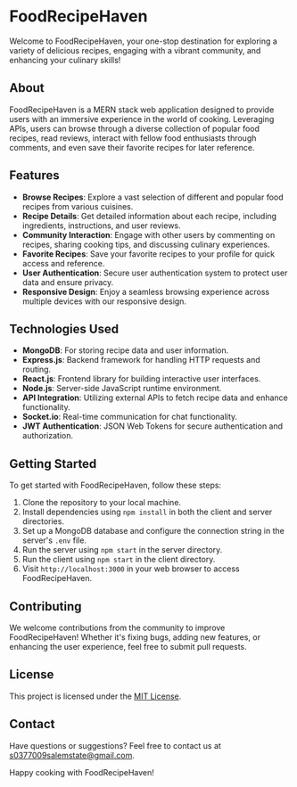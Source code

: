 # FoodRecipeHaven

Welcome to FoodRecipeHaven, your one-stop destination for exploring a variety of delicious recipes, engaging with a vibrant community, and enhancing your culinary skills!

## About

FoodRecipeHaven is a MERN stack web application designed to provide users with an immersive experience in the world of cooking. Leveraging APIs, users can browse through a diverse collection of popular food recipes, read reviews, interact with fellow food enthusiasts through comments, and even save their favorite recipes for later reference.

## Features

- **Browse Recipes**: Explore a vast selection of different and popular food recipes from various cuisines.
- **Recipe Details**: Get detailed information about each recipe, including ingredients, instructions, and user reviews.
- **Community Interaction**: Engage with other users by commenting on recipes, sharing cooking tips, and discussing culinary experiences.
- **Favorite Recipes**: Save your favorite recipes to your profile for quick access and reference.
- **User Authentication**: Secure user authentication system to protect user data and ensure privacy.
- **Responsive Design**: Enjoy a seamless browsing experience across multiple devices with our responsive design.

## Technologies Used

- **MongoDB**: For storing recipe data and user information.
- **Express.js**: Backend framework for handling HTTP requests and routing.
- **React.js**: Frontend library for building interactive user interfaces.
- **Node.js**: Server-side JavaScript runtime environment.
- **API Integration**: Utilizing external APIs to fetch recipe data and enhance functionality.
- **Socket.io**: Real-time communication for chat functionality.
- **JWT Authentication**: JSON Web Tokens for secure authentication and authorization.

## Getting Started

To get started with FoodRecipeHaven, follow these steps:

1. Clone the repository to your local machine.
2. Install dependencies using `npm install` in both the client and server directories.
3. Set up a MongoDB database and configure the connection string in the server's `.env` file.
4. Run the server using `npm start` in the server directory.
5. Run the client using `npm start` in the client directory.
6. Visit `http://localhost:3000` in your web browser to access FoodRecipeHaven.

## Contributing

We welcome contributions from the community to improve FoodRecipeHaven! Whether it's fixing bugs, adding new features, or enhancing the user experience, feel free to submit pull requests.

## License

This project is licensed under the [MIT License](LICENSE).

## Contact

Have questions or suggestions? Feel free to contact us at [s0377009salemstate@gmail.com](mailto:s0377009salemstate@gmail.com).

Happy cooking with FoodRecipeHaven!
